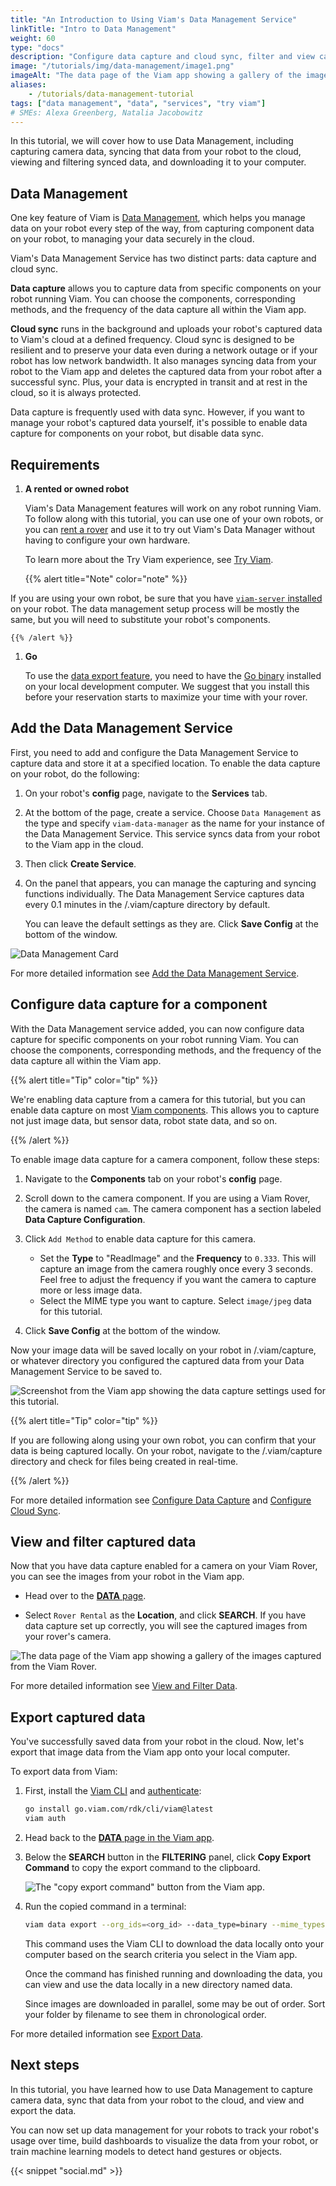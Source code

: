 ```yaml
---
title: "An Introduction to Using Viam's Data Management Service"
linkTitle: "Intro to Data Management"
weight: 60
type: "docs"
description: "Configure data capture and cloud sync, filter and view captured data, and export your data."
image: "/tutorials/img/data-management/image1.png"
imageAlt: "The data page of the Viam app showing a gallery of the images captured from the Viam Rover."
aliases:
    - /tutorials/data-management-tutorial
tags: ["data management", "data", "services", "try viam"]
# SMEs: Alexa Greenberg, Natalia Jacobowitz
---
```


In this tutorial, we will cover how to use Data Management, including capturing camera data, syncing that data from your robot to the cloud, viewing and filtering synced data, and downloading it to your computer.

## Data Management

One key feature of Viam is [Data Management](/manage/data/), which helps you manage data on your robot every step of the way, from capturing component data on your robot, to managing your data securely in the cloud.

Viam's Data Management Service has two distinct parts: data capture and cloud sync.

**Data capture** allows you to capture data from specific components on your robot running Viam.
You can choose the components, corresponding methods, and the frequency of the data capture all within the Viam app.

**Cloud sync** runs in the background and uploads your robot's captured data to Viam's cloud at a defined frequency.
Cloud sync is designed to be resilient and to preserve your data even during a network outage or if your robot has low network bandwidth.
It also manages syncing data from your robot to the Viam app and deletes the captured data from your robot after a successful sync.
Plus, your data is encrypted in transit and at rest in the cloud, so it is always protected.

Data capture is frequently used with data sync.
However, if you want to manage your robot's captured data yourself, it's possible to enable data capture for components on your robot, but disable data sync.

## Requirements

1. **A rented or owned robot**

   Viam's Data Management features will work on any robot running Viam.
   To follow along with this tutorial, you can use one of your own robots, or you can [rent a rover](https://app.viam.com/try) and use it to try out Viam's Data Manager without having to configure your own hardware.

   To learn more about the Try Viam experience, see [Try Viam](/try-viam/).

    {{% alert title="Note" color="note" %}}

If you are using your own robot, be sure that you have [`viam-server` installed](/installation/) on your robot.
The data management setup process will be mostly the same, but you will need to substitute your robot's components.

    {{% /alert %}}

1. **Go**

    To use the [data export feature](#export-captured-data), you need to have the <a href="https://go.dev/dl/" target="_blank">Go binary</a> installed on your local development computer.
    We suggest that you install this before your reservation starts to maximize your time with your rover.

## Add the Data Management Service

First, you need to add and configure the Data Management Service to capture data and store it at a specified location.
To enable the data capture on your robot, do the following:

1. On your robot's **config** page, navigate to the **Services** tab.
2. At the bottom of the page, create a service.
   Choose `Data Management` as the type and specify `viam-data-manager` as the name for your instance of the Data Management Service.
   This service syncs data from your robot to the Viam app in the cloud.
3. Then click **Create Service**.
4. On the panel that appears, you can manage the capturing and syncing functions individually.
   The Data Management Service captures data every 0.1 minutes in the <file>/.viam/capture</file> directory by default.

   You can leave the default settings as they are.
   Click **Save Config** at the bottom of the window.

![Data Management Card](../../img/data-management/data-manager.png)

For more detailed information see [Add the Data Management Service](../../../services/data/configure-data-capture/#add-the-data-management-service).

## Configure data capture for a component

With the Data Management service added, you can now configure data capture for specific components on your robot running Viam.
You can choose the components, corresponding methods, and the frequency of the data capture all within the Viam app.

{{% alert title="Tip" color="tip" %}}

We're enabling data capture from a camera for this tutorial, but you can enable data capture on most [Viam components](/components/).
This allows you to capture not just image data, but sensor data, robot state data, and so on.

{{% /alert %}}

To enable image data capture for a camera component, follow these steps:

1. Navigate to the **Components** tab on your robot's **config** page.
2. Scroll down to the camera component.
   If you are using a Viam Rover, the camera is named `cam`.
   The camera component has a section labeled **Data Capture Configuration**.
3. Click `Add Method` to enable data capture for this camera.

   - Set the **Type** to "ReadImage" and the **Frequency** to `0.333`.
     This will capture an image from the camera roughly once every 3 seconds.
     Feel free to adjust the frequency if you want the camera to capture more or less image data.
   - Select the MIME type you want to capture.
     Select `image/jpeg` data for this tutorial.

4. Click **Save Config** at the bottom of the window.

Now your image data will be saved locally on your robot in <file>/.viam/capture</file>, or whatever directory you configured the captured data from your Data Management Service to be saved to.

![Screenshot from the Viam app showing the data capture settings used for this tutorial.](../../img/data-management/image5.png)

{{% alert title="Tip" color="tip" %}}

If you are following along using your own robot, you can confirm that your data is being captured locally.
On your robot, navigate to the <file>/.viam/capture</file> directory and check for files being created in real-time.

{{% /alert %}}

For more detailed information see [Configure Data Capture](../../../services/data/configure-data-capture/#configure-data-capture-for-individual-components) and [Configure Cloud Sync](../../../services/data/configure-cloud-sync/).

## View and filter captured data

Now that you have data capture enabled for a camera on your Viam Rover, you can see the images from your robot in the Viam app.

- Head over to the [**DATA** page](https://app.viam.com/data/view).

- Select `Rover Rental` as the **Location**, and click **SEARCH**.
  If you have data capture set up correctly, you will see the captured images from your rover's camera.

![The data page of the Viam app showing a gallery of the images captured from the Viam Rover.](../../img/data-management/image1.png)

For more detailed information see [View and Filter Data](../../../manage/data/view/).

## Export captured data

You've successfully saved data from your robot in the cloud.
Now, let's export that image data from the Viam app onto your local computer.

To export data from Viam:

1. First, install the [Viam CLI](/manage/cli) and [authenticate](/manage/cli/#authenticate):

   ```sh {id="terminal-prompt" class="command-line" data-prompt="$"}
   go install go.viam.com/rdk/cli/viam@latest
   viam auth
   ```

2. Head back to the [**DATA** page in the Viam app](https://app.viam.com/data/view).
3. Below the **SEARCH** button in the **FILTERING** panel, click **Copy Export Command** to copy the export command to the clipboard.

   ![The "copy export command" button from the Viam app.](../../img/data-management/image4.png)

4. Run the copied command in a terminal:

   ```sh {id="terminal-prompt" class="command-line" data-prompt="$"}
   viam data export --org_ids=<org_id> --data_type=binary --mime_types=<mime_types> --destination=.
   ```

   This command uses the Viam CLI to download the data locally onto your computer based on the search criteria you select in the Viam app.

   Once the command has finished running and downloading the data, you can view and use the data locally in a new directory named <file>data</file>.

   Since images are downloaded in parallel, some may be out of order.
   Sort your folder by filename to see them in chronological order.

For more detailed information see [Export Data](../../../manage/data/export/).

## Next steps

In this tutorial, you have learned how to use Data Management to capture camera data, sync that data from your robot to the cloud, and view and export the data.

You can now set up data management for your robots to track your robot's usage over time, build dashboards to visualize the data from your robot, or train machine learning models to detect hand gestures or objects.

{{< snippet "social.md" >}}
